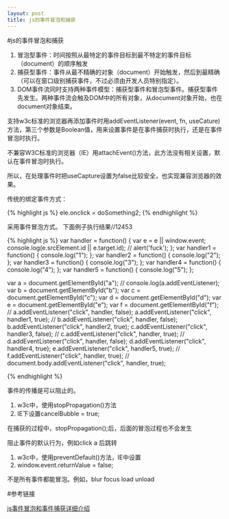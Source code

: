 ```yaml
---
layout: post
title: js的事件冒泡和捕获
---
```

#js的事件冒泡和捕获

1. 冒泡型事件：时间按照从最特定的事件目标到最不特定的事件目标（document）的顺序触发
2. 捕获型事件：事件从最不精确的对象（document）开始触发，然后到最精确（可以在窗口级别捕获事件，不过必须由开发人员特别指定）。
3. DOM事件流同时支持两种事件模型：捕获型事件和冒泡型事件。捕获型事件先发生。两种事件流会触及DOM中的所有对象，从document对象开始，也在document对象结束。

支持w3c标准的浏览器再添加事件时用addEventListener(event, fn, useCature)方法，第三个参数是Boolean值，用来设置事件是在事件捕获时执行，还是在事件冒泡时执行。

不兼容W3C标准的浏览器（IE）用attachEvent()方法，此方法没有相关设置，默认在事件冒泡时执行。

所以，在处理事件时把useCapture设置为false比较安全，也实现兼容浏览器的效果。

传统的绑定事件方式：

{% highlight js %}
ele.onclick = doSomething2;
{% endhighlight %}

采用事件冒泡方式。
下面例子执行结果//12453

{% highlight js %}
var handler = function() {
    var e = e || window.event;
    console.log(e.srcElement.id || e.target.id);
//        alert('fuck');
};
var handler1 = function() {
    console.log("1");
};
var handler2 = function() {
    console.log("2");
};
var handler3 = function() {
    console.log("3");
};
var handler4 = function() {
    console.log("4");
};
var handler5 = function() {
    console.log("5");
};

var a = document.getElementById("a");
//    console.log(a.addEventListener);
var b = document.getElementById("b");
var c = document.getElementById("c");
var d = document.getElementById("d");
var e = document.getElementById("e");
var f = document.getElementById("f");
//    a.addEventListener("click", handler, false);
a.addEventListener("click", handler1, true);
//    b.addEventListener("click", handler, false);
b.addEventListener("click", handler2, true);
c.addEventListener("click", handler3, false);
//    c.addEventListener("click", handler, true);
//    d.addEventListener("click", handler, false);
d.addEventListener("click", handler4, true);
e.addEventListener("click", handler5, true);
//    f.addEventListener("click", handler, true);
//    document.body.addEventListener("click", handler, true);

{% endhighlight %}

事件的传播是可以阻止的。

1. w3c中，使用stopPropagation()方法
2. IE下设置cancelBubble = true;

在捕获的过程中，stopPropagation();后，后面的冒泡过程也不会发生

阻止事件的默认行为，例如click a 后跳转

1. w3c中，使用preventDefault()方法，IE中设置
2. window.event.returnValue = false;

不是所有事件都能冒泡。例如，blur focus load unload

#参考链接

[js事件冒泡和事件捕获详细介绍](http://blog.csdn.net/Tender001/article/details/44589501)